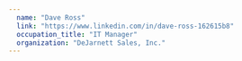 ```yaml
---
  name: "Dave Ross"
  link: "https://www.linkedin.com/in/dave-ross-162615b8"
  occupation_title: "IT Manager"
  organization: "DeJarnett Sales, Inc."
---
```

